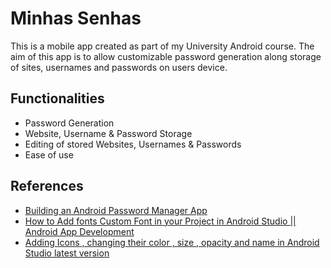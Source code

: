 
# Minhas Senhas

This is a mobile app created as part of my University Android course. The aim of this app is to allow customizable password generation along storage of sites, usernames and passwords on users device.


## Functionalities

- Password Generation
- Website, Username & Password Storage
- Editing of stored Websites, Usernames & Passwords
- Ease of use





## References

 - [Building an Android Password Manager App](https://www.youtube.com/watch?v=gLEQOQQ98RI)
 - [How to Add fonts Custom Font in your Project in Android Studio || Android App Development](https://www.youtube.com/watch?v=LeDoXuwJ3ZM)
 - [Adding Icons , changing their color , size , opacity and name in Android Studio latest version](https://www.youtube.com/watch?v=DlF-JxBNX20)
